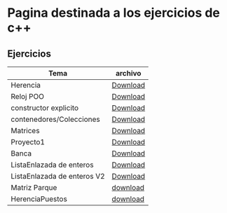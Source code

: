 # Pagina destinada  a los ejercicios de c++

## Ejercicios

| Tema | archivo |
| ----- | ------ |
| Herencia | [Download](https://braslyn.github.io/progra1/Ejercicios/C++/Herencia.zip) |
| Reloj POO | [Download](https://braslyn.github.io/progra1/Ejercicios/C++/Reloj2.7z) |
| constructor explicito | [Download](https://braslyn.github.io/progra1/Ejercicios/C++/Constructores-explicito.7z) |
| contenedores/Colecciones | [Download](https://braslyn.github.io/progra1/Ejercicios/C++/coleccion.zip) |
| Matrices | [Download](https://braslyn.github.io/progra1/Ejercicios/C++/Gallinero.zip) | 
| Proyecto1 | [Download](https://braslyn.github.io/progra1/Ejercicios/C++/Proyecto1.zip) | 
| Banca | [Download](https://braslyn.github.io/progra1/Ejercicios/C++/Parque.zip) |
| ListaEnlazada de enteros| [Download](https://braslyn.github.io/progra1/Ejercicios/C++/ListaEnlazada.zip) |
| ListaEnlazada de enteros V2 | [Download](https://braslyn.github.io/progra1/Ejercicios/C++/Tutoria.zip) |
| Matriz Parque | [download](https://braslyn.github.io/progra1/Ejercicios/C++/ParqueMatriz.zip) |
| HerenciaPuestos | [download](https://braslyn.github.io/progra1/Ejercicios/C++/HerenciaPuestos.zip) |